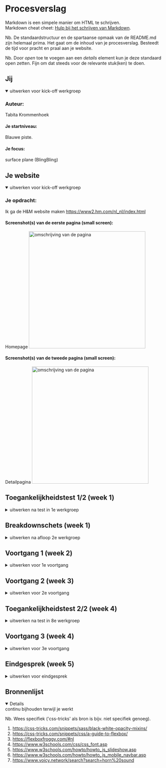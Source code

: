 # Procesverslag
Markdown is een simpele manier om HTML te schrijven.  
Markdown cheat cheet: [Hulp bij het schrijven van Markdown](https://github.com/adam-p/markdown-here/wiki/Markdown-Cheatsheet).

Nb. De standaardstructuur en de spartaanse opmaak van de README.md zijn helemaal prima. Het gaat om de inhoud van je procesverslag. Besteedt de tijd voor pracht en praal aan je website.

Nb. Door *open* toe te voegen aan een *details* element kun je deze standaard open zetten. Fijn om dat steeds voor de relevante stuk(ken) te doen.





## Jij

<details open>
  <summary>uitwerken voor kick-off werkgroep</summary>

  ### Auteur:
  Tabita Krommenhoek

  #### Je startniveau:
  Blauwe piste.

  #### Je focus:
  surface plane (BlingBling)
 
</details>





## Je website

<details open>
  <summary>uitwerken voor kick-off werkgroep</summary>

  ### Je opdracht:
  Ik ga de H&M website maken https://www2.hm.com/nl_nl/index.html 

  #### Screenshot(s) van de eerste pagina (small screen): 
  Homepage 
  <img src="readme-images/homepage.png" width="375px" alt="omschrijving van de pagina">
 

  #### Screenshot(s) van de tweede pagina (small screen):
  Detailpagina 
  <img src="readme-images/product.png" width="375px" alt="omschrijving van de pagina">
 
</details>



## Toegankelijkheidstest 1/2 (week 1)

<details>
  <summary>uitwerken na test in 1e werkgroep</summary>

  ### Bevindingen
  Lijst met je bevindingen die in de test naar voren kwamen:

  #### Screenreader
  Bij de screenreader merkte ik dat:
  1. de reader niet alle labels voorleest die belangrijk zijn.
  2. hij bijvoorbeeld de prijs vertelt maar niet omschrijft waar hij de prijs van vertelt
  3. zegt vaak "link" voordat hij het woord voorleest.
  4. de pijltjes links en rechts leest hij woorden letter voor letter uit.

  Hier een omschrijving van hoe het opgelost kan worden (met indien nodig afbeeldingen)


  #### Muis en Toetsenbord 
  bij de shift knop methode:
  1. slaat hij soms buttons over 
  2. de enter knop werkte goed
  3. de shift knop gaat op alle labels die niet belangrijk zijn voor als je kleding bestelt.

  Hier een omschrijving van hoe het opgelost kan worden (met indien nodig afbeeldingen)


  #### Motoriek (shocks, elastiekjes)
  Bij de parkinson band merkte ik dat:
  1. ik niet klikte op de dingen die ik wilde selecteren
  2. dat de buttons over het algemeen groter moeten
  3. dat het voor radio buttens handig is dat de labels klikbaar zijn, anders is de taak echt onmogelijk om uit te voeren 
  4. je meer spacing moet gebruiken om fouten te  voorkomen

  Bij de elastiekjes merkte ik dat:
  1. het moeilijk was om je telefoon vast te houden
  2. dat je vaak dingen aanklikte die je niet wilde selecteren
  3. het moeilijker is om kleine buttons aan te klikken
  4. er grotere knoppen moeten komen
  5. en de dingen verder uit elkaar moeten


  #### Visueel (brillen, contrast, kleurenblind, dark/light). 
 Bij visueel merke ik dat:
 1. kleine tekst gewoon niet te lezen is als je slechtziend bent
 2. lange teksten uitputtend zijn om te lezen
 3. dat je grotere plaatjes nodig hebt
 4. dat er een duidelijk contrast moet zijn tussen de kleuren omdat het anders niet opvalt.
  Hier een omschrijving van hoe het opgelost kan worden (met indien nodig afbeeldingen)

</details>



## Breakdownschets (week 1)

<details>
  <summary>uitwerken na afloop 2e werkgroep</summary>

  ### de hele pagina: 
  <img src="readme-images/breakdownschets-homepage.png" width="375px" alt="breakdown van de hele pagina">

  ### dynamisch deel (bijv menu): 
  <img src="readme-images/breakdown-menu.png" width="375px" alt="breakdown van een dynamisch deel">

  ### wellicht nog een dynamisch deel (bijv filter): 
  <img src="readme-images/dummy-plaatje.jpg" width="375px" alt="breakdown van nog een dynamisch deel">

</details>





## Voortgang 1 (week 2)

<details>
  <summary>uitwerken voor 1e voortgang</summary>

  ### Stand van zaken
  Ik begon met het menu, dat ging nog redelijk goed. het was voornamelijk een beetje trial en error nog met flexbox omdat ik er weer even in moest komen. het hamburger menu heb ik besloten om even te laten gaan en dan kom ik daarop terug tegen het einde aan. ik wilde voor nu zo veel mogelijk content van de pagina af hebben.

  ik ben met het eerste blok begonnen van de pagina. in de eerste instantie had ik voor het beige blokje een image gebruikt en probeerde ik het met position absolute en relative een beetje bij elkaar te krijgen.

  dit was hoe het eruit zag met de bijbehorende code. dit ging dus niet helemaal zoals ik wilde maar vervolgens heb ik het hier dus mee gedaan om het goed te krijgen. ik wist niet of dit de juiste manier was dus dit was een onderdeel waar ik nog vragen voor had bij de voortgangsgesprekken.

   <img src="readme-images/disney.stuk.png" width="375px" alt="stukje van voorgang op het disney blok">
    <img src="readme-images/code.jpg" width="375px" alt="stuk code die bij het disney blok hoort">

Nadat ik het beige blokje heb opgelost ben ik verder gegaan met het stuk eronder voor het grijstinten gedeelte. ik heb eigenlijk hier weer position absolute en relative gebruikt. dus nogmaals wist ik niet of dit de juiste methode was.

na het de eerste 2 sections van de main ben ik begonnen aan de slider. dit was nog best een uitdaging omdat ik nog neit eerder met een slide heb gewerkt. ik ben als eerst begonnen met mijn html erin te zetten en een klein beetje css gebruikt om de images te schalen zodat ik een beetje overzicht had. 

 <img src="readme-images/slider-1.jpg" width="375px" alt="stukje van voorgang op het slider">

 vervolgens besloot ik om de elementen met flexbox eerst naast elkaar te krijgen voordat ik de slider ging maken. hier kwam ik nogal tegen wat kleine probleempjes aan wat best frustrerend was. hier heb ik nog wat foto's van wat dingen die ik heb geprobeerd met de code.

 <img src="readme-images/slider-2.jpg" width="375px" alt="stukje van voorgang op de slider">
  <img src="readme-images/slider-2-code" width="375px" alt="stukje code van voorgang op de slider">

Na heel veel trial en error proberen en te spelen met code ben ik hier gekomen.
 <img src="readme-images/slider-3.jpg" width="375px" alt="stukje van voorgang op de slider">
  <img src="readme-images/slider-3-code.jpg" width="375px" alt="stukje code van voorgang op de slider">

zoald je op de afbeelding hierboven ziet gaat het nog steeds niet helemaal goed na wat spelen heb ik het goed gekregen alleen kwam ik er wel achter dat ik de content in een div moest zetten en moest omdraaien omdat ik gebruik moest maken van column-reverse. toen stond alles goed en heb ik met overflow-x:auto de code slider goed gekregen.



  ### Agenda voor meeting
  samen met je groepje opstellen
   ik ken de mensen niet met wie ik de bespreking heb dus ik heb voor mezelf opgeschreven wat ik wilde vragen.

Tabita      
  | ---            
  | Ik wil vragen of mijn disneyblok goed is en mijn eerste blok van grijstinten. 
  | ik wil eten of mijn slider goed staat
  | ik wil vragen hoe ik het MAGAZINE gedeelte met die achtergrond zo kan krijgen. 
  | ik wil ook nog vragen hoe ik een font kan gebruiken in mijn bestand want dar ging niet helemaal goed
  | ik wil ook weten hoe ik mijn menu balk vast krijg want met position sticky lukt het niet

  ### Verslag van meeting
  hier na afloop snel de uitkomsten van de meeting vastleggen

  - De student assistent heeft mij uitgelegd dat ik voor het disneyblok geen image hoef te gebruiken maar de content in een div kan zetten en dan de div een background color kan geven. dan hoef ik ook niet de content met z-index naar voren te krijgen etc.

  - Mijn slider is goedgekeurd door de student assistent. ik heb uitgelegd wat ik heb gedaan en de feedback daarop was positief.

  - voor het MAGAZINE gedeelte kreeg ik dezelfde feedback als op mijn eerste punt alleen dit keer kon ik dus de background image beter op de article zetten zodat het met de styling ook goed gaat.

  - voor het importeren van een font heeft de student assistent mij verwezen naar w3c.schools, ik legde uit dat ik dat al een keer geprobeerd had en het niet werkte. vervolgens zei de student assistent dat ik het font ook in mijn assets moet zetten en dat was mijn fout waardoor het font niet werkte.

  - de student assistent gaf aan dat als ik het een background kleur geef en vervolgens position fixed dat het moet werken en dat is ook gelukt toen.


</details>





## Voortgang 2 (week 3)

<details>
  <summary>uitwerken voor 2e voortgang</summary>

  ### Stand van zaken
  ik heb deze week mijn "H&M home" colum gemaakt dat ging mij deze week erg makkelijk af omdat die bijna hetzelfde in elkaar zit als de "grijstinten" blok. 

  vervolgens ben ik verder gegaan met het stylen van mijn magazine blokken. dit deed ik met position absolute en relative. ik had al een voorgevoel dat dit niet helemaal de juiste manier zou zijn maar ik besloot het voor nu zo te doen omdat ik even vast liep en niet meer wist hoe ik dit moest oplossen. het kwam ook omdat ik al een aantal uren bezig was met code dus ik was ook al moe toen ik hier aan begon.

 <img src="readme-images/magazine-1.png" width="375px" alt="stukje van voorgang op de magazine sections">
  <img src="readme-images/magazine-code.png" width="375px" alt="stukje code van voortgang op magazine sections">

  verder heb ik deze ook nog mijn hamburger menu gemaakt. ik begon met de html code. en het hamburger icoontje heb ik gemaakt in adobe XD.
 <img src="readme-images/hamburger.png" width="375px" alt="html code van hamburger menu">

 verder ben ik niet gekomen deze week omdat ik ook een tentamen had waar ik voor moest leren.

  ### Agenda voor meeting
  samen met je groepje opstellen
  ik ken de mensen niet met wie ik de bespreking heb dus ik heb voor mezelf opgeschreven wat ik wilde vragen.

  | Tabita      
  | ---            
  | mijn enige vraag voor deze week is hoe ik mijn magazine sections makkelijker kan oplossen in plaats van alles met left en right te positioneren.
          

  ### Verslag van meeting
  hier na afloop snel de uitkomsten van de meeting vastleggen

  - Vasilis gaf aan dat ik met flexbox dit heel makkelijk kan oplossen en ik had er niet bij nagedacht om dit eerder te gebruiken. echt dom... tijdens de voortgang heb ik mijn code meteen aangepast en had ik het binnen de tijd van de voorgang nog helemaal af gekregen.

 <img src="readme-images/magazine-2.png" width="375px" alt="foto's van resultaat">
  <img src="readme-images/magazine-2-code.png" width="375px" alt="stukje code van verbetering">

  - verder kreeg ik nog een goeie tip om dingen met margin-top een ruimte te geven dus daar ben ik vanaf dit punt ook meer gebruik van gaan maken.
 

</details>





## Toegankelijkheidstest 2/2 (week 4)

<details>
  <summary>uitwerken na test in 8e werkgroep</summary>

  ### Bevindingen
  Lijst met je bevindingen die in de test naar voren kwamen (geef ook aan wat er verbeterd is):

  #### Screenreader
  Hier korte omschrijving (met indien nodig afbeeldingen)

  Hier een omschrijving van hoe het opgelost kan worden (met indien nodig afbeeldingen)


  #### Muis en Toetsenbord 
  Hier korte omschrijving (met indien nodig afbeeldingen)

  Hier een omschrijving van hoe het opgelost kan worden (met indien nodig afbeeldingen)


  #### Motoriek (shocks, elastiekjes)
  Motoriek:
  Artikelen zijn groot genoeg om op te klikken met trillende arm. Alleen zijn de meeste artikelen nog geen links en nog niet tab-baar omdat ze geen link zijn. Voor eindoplevering moet ik nog van al die artikelen een <a> maken zodat je ze met tab kan focussen. 

  ik heb ook gedaan dat je op de plaatjes kan klikken want op de echte h&M website kan je alleen op de titels klikken en dat was dus een ding dat ik heb opgelost

  #### Visueel (brillen, contrast, kleurenblind, dark/light). 
 Brillen:
Stip in midden:
Homepagina: goed te doen, nergens last, misschien voor darkmode wel nog een goed idee om de tekst niet zo donker rood te maken omdat het een beetje weg valt. dus die juist nog wat lichter maken
2de pagina: ook prima te doen

Vlekken/wolkjes:
Homepagina: ondertekst van rode header niet helemaal leesbaar door grootte (te klein), zelfde geldt voor de ’read story’ teksten, dus voor dit onderdeel kan ik nog de tekst wat groter maken
2de pagina: product info nauwelijks te lezen, breadcrumbs (Hm.com/dames/etc.) niet te lezen, maar dat hoeft ook niet per se want het is niet echt belangrijk daarom is de tekst ook erg klein.


Halve zichtbaarheid:
Homepagina: nergens last van als je je hoofd een beetje draait.
2de pagina: zelfde geldt voor deze pagina

Gele bril:
Homepagina: nergens last van, overal goed genoeg contrast
2de pagina: zelfde geldt voor deze pagina

</details>





## Voortgang 3 (week 4)

<details>
  <summary>uitwerken voor 3e voortgang</summary>

  ### Stand van zaken
  ik begon een beetje stress te krijgen omdat ik dus dacht dat ik hierna nog een week had, maar dat had ik even fout berekend dus ik besefte dat ik opeens nog best veel moest doen, daarom heb ik deze week wat minder dingen vastegelegd qua voorgang omdat ik echt moest doorwerken. 
  
  na mijn tentamen heb ik mijn menu met javascript erin gekregen en ben ik hem gaan stylen. in de les. hierbij heb  ik nog wat hulp gekregen van de student assistentes dus die had ik aan het einde van de les af.

  daarna ben ik snel begonnen aan mijn 2e pagina in elkaar zetten met html en heb ik beide pagina's een class gegeven zodat ik kon beginnen met het stylen van de pagina.

ik had wat problemen met de kleine afbeeldingen omdat het in 1 section stond dus als ik deze images stylden dan ging de grote image erboven ook mee en ik kreeg ze dus niet zo goed naast elkaar

 <img src="readme-images/product.svg" width="375px" alt="stukje code van verbetering">

 ik heb dit probleem uiteindelijk opgelost door deze 2 afbeeldingen in een lijstje te zetten zodat ik die apart kon aanspreken. verder ging het erg vlot met de styling van mijn 2e pagina.

 ik heb nog een onderste balk die vast moet staan op mijn pagina. in de eerste instantie dacht ik okey dit wordt moeilijk en toen ik goed ging kijken naar mijn code kwam ik erachter dat ik dezelfde styling kon gebruiken als mijn header want daar heb ik ook een balk natuurlijk.




  ### Agenda voor meeting
  samen met je groepje opstellen

  | Tabita      
  | ---            
  | ik wil vragen of mijn section met alle afbeeldingen bij elkaar wel op de juiste manier is gedaan omdat ik nogal maar wat geprobeerd heb en meestal is dat niet meteen de goeie manier  
  | Ik wil ook nog even advies krijgen over de 5 functies die ik in mijn code wil stoppen omdat ik daar nog niet aan begonnn ben behalve met light/dark mode
            


  ### Verslag van meeting
  hier na afloop snel de uitkomsten van de meeting vastleggen

  - mijn afbeeldingen was op een betere manier op te lossen dan die ik heb gebruikt. ik had display flex gebruikt maar display grid was beter in dit geval. de student assistent heeft mij de manier laten zien waarmee hij elke derde image de volledige breedte geeft en de 2 andere images dus in het grid naast elkaar plaatst.

  - verder kreeg ik nog wat tips voor mijn 5 functies. zo heb ik een video toegevoegd tijdens de bespreking en mijn light/dark mode verder gemaakt. Na de les ga ik nog de laatste dingen voor mijn site in orde maken.
 

</details>





## Eindgesprek (week 5)

<details>
  <summary>uitwerken voor eindgesprek</summary>

  ### Je uitkomst - karakteristiek screenshots:
  <img src="readme-images/dummy-plaatje.jpg" width="375px" alt="uitomst opdracht 1">


  ### Dit ging goed/Heb ik geleerd: 
  Korte omschrijving met plaatjes

  <img src="readme-images/dummy-plaatje.jpg" width="375px" alt="top">


  ### Dit was lastig/Is niet gelukt:
  Korte omschrijving met plaatjes

  <img src="readme-images/dummy-plaatje.jpg" width="375px" alt="bummer">
</details>





## Bronnenlijst

<details open>
  <summary>continu bijhouden terwijl je werkt</summary>

  Nb. Wees specifiek ('css-tricks' als bron is bijv. niet specifiek genoeg).

  1. https://css-tricks.com/snippets/sass/black-white-opacity-mixins/ 
  2. https://css-tricks.com/snippets/css/a-guide-to-flexbox/ 
  3. https://flexboxfroggy.com/#nl 
  4. https://www.w3schools.com/css/css_font.asp 
  5. https://www.w3schools.com/howto/howto_js_slideshow.asp 
  6. https://www.w3schools.com/howto/howto_js_mobile_navbar.asp 
  7. https://www.voicy.network/search?search=horn%20sound 


</details>